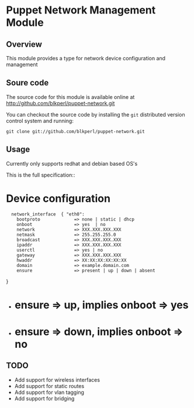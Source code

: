 Puppet Network Management Module
================================

Overview
--------

This module provides a type for network device configuration and management

Soure code
----------

The source code for this module is available online at
http://github.com/blkperl/puppet-network.git

You can checkout the source code by installing the `git` distributed version
control system and running:

    git clone git://github.com/blkperl/puppet-network.git

Usage
-----

Currently only supports redhat and debian based OS's

This is the full specification::

  # Device configuration
      network_interface  { "eth0":
        bootproto             => none | static | dhcp   
        onboot                => yes  | no	      
        network               => XXX.XXX.XXX.XXX
        netmask               => 255.255.255.0          
        broadcast             => XXX.XXX.XXX.XXX
        ipaddr                => XXX.XXX.XXX.XXX        
        userctl               => yes | no
        gateway               => XXX.XXX.XXX.XXX        
        hwaddr                => XX:XX:XX:XX:XX:XX
        domain                => example.domain.com
        ensure                => present | up | down | absent  
   }

  *  # ensure => up, implies onboot => yes
  *  # ensure => down, implies onboot => no

TODO
----

  *  Add support for wireless interfaces
  *  Add support for static routes
  *  Add support for vlan tagging
  *  Add support for bridging
